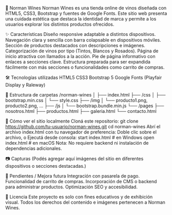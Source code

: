 🍷 Norman Wines
Norman Wines es una tienda online de vinos diseñada con HTML5, CSS3, Bootstrap y fuentes de Google Fonts. Este sitio web presenta una cuidada estética que destaca la identidad de marca y permite a los usuarios explorar los distintos productos ofrecidos.

✨ Características
Diseño responsive adaptable a distintos dispositivos.
Navegación clara y sencilla con barra colapsable en dispositivos móviles.
Sección de productos destacados con descripciones e imágenes.
Categorización de vinos por tipo (Tintos, Blancos y Rosados).
Página de inicio atractiva con llamados a la acción.
Pie de página informativo con enlaces a secciones clave.
Estructura preparada para ser expandida fácilmente con más secciones o funcionalidades como carrito de compras.

🛠 Tecnologías utilizadas
HTML5
CSS3
Bootstrap 5
Google Fonts (Playfair Display y Raleway)

📁 Estructura de carpetas
/norman-wines
│
├── index.html
├── /css
│   ├── bootstrap.min.css
│   └── style.css
├── /img
│   └── producto1.png, producto2.png, ...
├── /js
│   └── bootstrap.bundle.min.js
└── /pages
    ├── nosotros.html
    ├── productos.html
    ├── galeria.html
    └── contacto.html

🚀 Cómo ver el sitio localmente
Cloná este repositorio:
git clone https://github.com/tu-usuario/norman-wines.git
cd norman-wines
Abrí el archivo index.html con tu navegador de preferencia:
Doble clic sobre el archivo, o
Ejecutá desde consola:
start index.html     # en Windows
open index.html      # en macOS
Nota: No requiere backend ni instalación de dependencias adicionales.

📷 Capturas
(Podés agregar aquí imágenes del sitio en diferentes dispositivos o secciones destacadas.)

📌 Pendientes / Mejora futura
Integración con pasarela de pago.
Funcionalidad de carrito de compras.
Incorporación de CMS o backend para administrar productos.
Optimización SEO y accesibilidad.

📄 Licencia
Este proyecto es solo con fines educativos y de exhibición visual. Todos los derechos del contenido e imágenes pertenecen a Norman Wines.